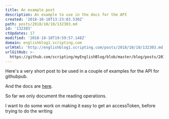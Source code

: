 ```yaml
---
title: An example post
description: An example to use in the docs for the API
created: '2018-10-10T13:23:03.530Z'
path: posts/2018/10/10/132303.md
id: '132303'
ctUpdates: 17
modified: '2018-10-10T19:59:57.148Z'
domain: englishblog1.scripting.com
urlHtml: 'http://englishblog1.scripting.com/posts/2018/10/10/132303.md'
urlGitHub: >-
  https://github.com/scripting/myEnglishBlog/blob/master/blog/posts/2018/10/10/132303.md
---
```

Here's a very short post to be used in a couple of examples for the API for githubpub.

And the docs are [here](https://github.com/scripting/githubpub/blob/master/docs/api.md).

So far we only document the reading operations.

I want to do some work on making it easy to get an accessToken, before trying to do the writing